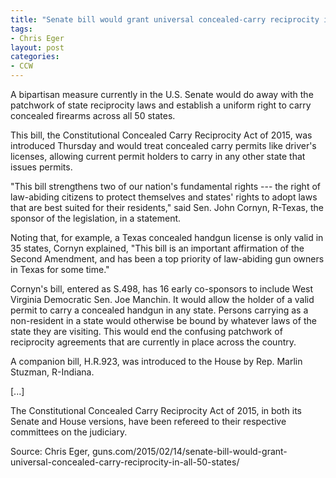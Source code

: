 ```yaml
---
title: "Senate bill would grant universal concealed-carry reciprocity in all 50 states"
tags:
- Chris Eger
layout: post
categories:
- CCW
---
```


A bipartisan measure currently in the U.S. Senate would do away with the patchwork of state reciprocity laws and establish a uniform right to carry concealed firearms across all 50 states.

This bill, the Constitutional Concealed Carry Reciprocity Act of 2015, was introduced Thursday and would treat concealed carry permits like driver's licenses, allowing current permit holders to carry in any other state that issues permits.

"This bill strengthens two of our nation's fundamental rights --- the right of law-abiding citizens to protect themselves and states' rights to adopt laws that are best suited for their residents," said Sen. John Cornyn, R-Texas, the sponsor of the legislation, in a statement.

Noting that, for example, a Texas concealed handgun license is only valid in 35 states, Cornyn explained, "This bill is an important affirmation of the Second Amendment, and has been a top priority of law-abiding gun owners in Texas for some time."

Cornyn's bill, entered as S.498, has 16 early co-sponsors to include West Virginia Democratic Sen. Joe Manchin. It would allow the holder of a valid permit to carry a concealed handgun in any state. Persons carrying as a non-resident in a state would otherwise be bound by whatever laws of the state they are visiting. This would end the confusing patchwork of reciprocity agreements that are currently in place across the country.

A companion bill, H.R.923, was introduced to the House by Rep. Marlin Stuzman, R-Indiana.

\[...\]

The Constitutional Concealed Carry Reciprocity Act of 2015, in both its Senate and House versions, have been refereed to their respective committees on the judiciary.

Source: Chris Eger, guns.com/2015/02/14/senate-bill-would-grant-universal-concealed-carry-reciprocity-in-all-50-states/
